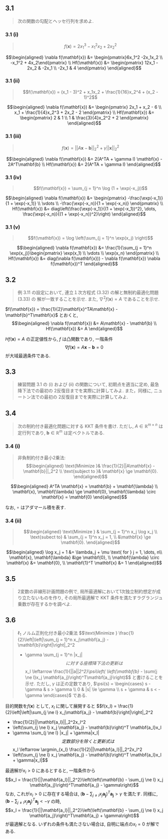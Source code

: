 ## 3.1
>次の関数の勾配とヘッセ行列を求めよ.

### 3.1 (i) 
>$$f(\mathbf{x}) = 2x_1^3 - x_1^2x_2 + 2x_2^2$$

$$\begin{aligned}
\nabla f(\mathbf{x}) &= \begin{pmatrix}6x_1^2 -2x_1x_2 \\ -x_1^2 + 4x_2\end{pmatrix} \\
Hf(\mathbf{x}) &= \begin{pmatrix}
12x_1 - 2x_2 & -2x_1 \\
-2x_1 & 4
\end{pmatrix} 
\end{aligned}$$

### 3.1 (ii)
>$$f(\mathbf{x}) = (x_1 - 3)^2 + x_1x_2 + \frac{1}{16}x_2^4 + (x_2 - 1)^2$$

$$\begin{aligned}
\nabla f(\mathbf{x}) &= \begin{pmatrix}
2x_1 + x_2 - 6 \\
x_1 + \frac{1}{4}x_2^3 + 2x_2 - 2
\end{pmatrix} \\
Hf(\mathbf{x}) &= \begin{pmatrix}
2 & 1 \\
1 & \frac{3}{4}x_2^2 + 2
\end{pmatrix}
\end{aligned}$$

### 3.1 (iii)
>$$f(\mathbf{x}) = ||A\mathbf{x} - \mathbf{b}||_2^2 + \gamma||\mathbf{x}||_2^2$$

$$\begin{aligned}
\nabla f(\mathbf{x}) &= 2(A^TA + \gamma I) \mathbf{x} - 2A^T\mathbf{b} \\
Hf(\mathbf{x}) &= 2(A^TA + \gamma I)
\end{aligned}$$

### 3.1 (iv)
>$$f(\mathbf{x}) = \sum_{j = 1}^n \log (1 + \exp(-x_j))$$

$$\begin{aligned}
\nabla f(\mathbf{x}) &= \begin{pmatrix}
-\frac{\exp(-x_1)}{1 + \exp(-x_1)} \\
\vdots \\
-\frac{\exp(-x_n)}{1 + \exp(-x_n)}
\end{pmatrix} \\
Hf(\mathbf{x}) &= diag\left(\frac{\exp(-x_1)}{(1 + \exp(-x_1))^2}, \dots, \frac{\exp(-x_n)}{(1 + \exp(-x_n))^2}\right)
\end{aligned}$$

### 3.1 (v)
>$$f(\mathbf{x}) = \log \left(\sum_{j = 1}^n \exp(x_j) \right)$$

$$\begin{aligned}
\nabla f(\mathbf{x}) &= \frac{1}{\sum_{j = 1}^n \exp(x_j)}\begin{pmatrix}
\exp(x_1) \\
\vdots \\
\exp(x_n)
\end{pmatrix} \\
Hf(\mathbf{x}) &= diag(\nabla f(\mathbf{x})) - \nabla f(\mathbf{x}) \nabla f(\mathbf{x})^T
\end{aligned}$$

## 3.2
>例 3.11 の設定において, 連立１次方程式 (3.32) の解と無制約最適化問題 (3.33) の
解が一致することを示せ. また, $\nabla^2f(\mathbf{x}) = A$ であることを示せ.

$f(\mathbf{x}) = \frac{1}{2}\mathbf{x}^TA\mathbf{x} - \mathbf{b}^T\mathbf{x}$
とおくと, 
$$\begin{aligned}
\nabla f(\mathbf{x}) &= A\mathbf{x} - \mathbf{b} \\
Hf(\mathbf{x}) &= A
\end{aligned}$$

$Hf(\mathbf{x}) = A$ の正定値性から, $f$ は凸関数であり, 一階条件
$$\nabla f(\mathbf{x}) = A\mathbf{x} - \mathbf{b} = 0$$
が大域最適条件である.

## 3.3
>練習問題 3.1 の (i) および (ii) の関数について,
初期点を適当に定め, 最急降下法での最初の
2反復目までを実際に計算してみよ.
また，同様に, ニュートン法での最初の
2反復目までを実際に計算してみよ.

## 3.4
>次の制約付き最適化問題に対する KKT 条件を書け.
ただし, $A \in \mathbb{R}^{m \times n}$ は定行列であり,
$\mathbf{b} \in \mathbb{R}^m$ は定ベクトルである.

### 3.4 (i)
>非負制約付き最小2乗法:
>$$\begin{aligned}
\text{Minimize }& \frac{1}{2}||A\mathbf{x} - \mathbf{b}||_2^2 \\
\text{subject to }& \mathbf{x} \ge \mathbf{0}.
\end{aligned}$$

$$\begin{aligned}
A^TA \mathbf{x} = \mathbf{b} + \mathbf{\lambda} \\
\mathbf{x}, \mathbf{\lambda} \ge \mathbf{0}, 
\mathbf{\lambda} \circ \mathbf{x} = \mathbf{0}
\end{aligned}$$

なお, $\circ$ はアダマール積を表す.

### 3.4 (ii)
>$$\begin{aligned}
\text{Minimize } & \sum_{j = 1}^n x_j \log x_j \\
\text{subect to} & \sum_{j = 1}^n x_j = 1, \\
&\mathbf{x} \ge \mathbf{0}.
\end{aligned}$$

$$\begin{aligned}
\log x_j + 1 &= \lambda_j + \mu  \text{ for } j = 1, \dots, n\\
\mathbf{x}, \mathbf{\lambda} &\ge \mathbf{0}, \\
\mathbf{\lambda} \circ \mathbf{x} &= \mathbf{0}, \\
\mathbf{1}^T \mathbf{x} &= 1
\end{aligned}$$

## 3.5
>2変数の非線形計画問題の例で, 局所最適解において1次独立制約想定が成り立たないものを作り,
その局所最適解で KKT 条件を満たすラグランジュ乗数が存在するかを調べよ.

## 3.6
>$\ell_1$ ノルム正則化付き最小2乗法
>$$\text{Minimize } \frac{1}{2}\left|\left|\sum_{j = 1}^n x_j\mathbf{a_j} - \mathbf{b}\right|\right|_2^2
>+ \gamma \sum_{j = 1}^n |x_j|$$
>に対する座標降下法の更新は
>$$x_l \leftarrow \frac{1}{||a||_2^2}\psi\left(
    \left(\mathbf{b} - \sum_{j \ne l}x_j \mathbf{a_j}\right)^T\mathbf{a_j}\right)$$
>と書けることを示せ. ただし, $\gamma$ は正の定数であり,
>$\psi(s) = \begin{cases}
s - \gamma & s > \gamma \\
0 & |s| \le \gamma \\
s + \gamma & s < -\gamma
\end{cases}$
>である.

目的関数を$f(\mathbf{x})$ として, $x_l$ に関して展開すると
$$f(x_l) = \frac{1}{2}\left|\left|\sum_{j \ne l} x_j\mathbf{a_j} - \mathbf{b}\right|\right|_2^2
+ \frac{1}{2}||\mathbf{a_l}||_2^2x_l^2
+ \left(\sum_{j \ne l} x_j \mathbf{a_j} - \mathbf{b}\right)^T \mathbf{a_l}x_l
+ \gamma \sum_{j \ne l} |x_j| + \gamma|x_l|$$
定数部分を除くと更新式は
$$x_l \leftarrow \argmin_{x_l} \frac{1}{2}||\mathbf{a_l}||_2^2x_l^2
+ \left(\sum_{j \ne l} x_j \mathbf{a_j} - \mathbf{b}\right)^T \mathbf{a_l}x_l + \gamma|x_l|$$

最適解が$x_l > 0$ にあるとすると, 一階条件から
$$x_l = \frac{1}{||\mathbf{a_l}||_2^2}\left(\left(\mathbf{b} - \sum_{j \ne l} x_j \mathbf{a_j}\right)^T\mathbf{a_j} - \gamma\right)$$
なお, これが$x_l > 0$ に存在する場合は, $\left(\mathbf{b} - \sum_{j \ne l} x_j \mathbf{a_j}\right)^T\mathbf{a_j} > \gamma$ を満たす.
同様に, $\left(\mathbf{b} - \sum_{j \ne l} x_j \mathbf{a_j}\right)^T\mathbf{a_j} < - \gamma$ の時, 
$$x_l = \frac{1}{||\mathbf{a_l}||_2^2}\left(\left(\mathbf{b} - \sum_{j \ne l} x_j \mathbf{a_j}\right)^T\mathbf{a_j} + \gamma\right)$$
が最適解となる.
いずれの条件も満たさない場合は, 自明に端点の$x_l = 0$ が解である.
